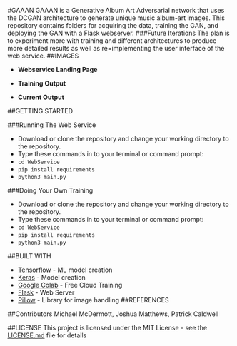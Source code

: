 #GAAAN
GAAAN is a Generative Album Art Adversarial network that uses the DCGAN architecture to generate unique music album-art images.
This repository contains folders for acquiring the data, training the GAN, and deploying the GAN with a Flask webserver.
###Future Iterations
The plan is to experiment more with training and different architectures to produce more detailed results as well as 
re=implementing the user interface of the web service.
##IMAGES
* **Webservice Landing Page**

* **Training Output**

* **Current Output**

##GETTING STARTED

###Running The Web Service
* Download or clone the repository and change your working directory to the repository.
* Type these commands in to your terminal or command prompt:
* ``` cd WebService ```
* ``` pip install requirements ```
* ``` python3 main.py ```

###Doing Your Own Training
* Download or clone the repository and change your working directory to the repository.
* Type these commands in to your terminal or command prompt:
* ``` cd WebService ```
* ``` pip install requirements ```
* ``` python3 main.py ```

##BUILT WITH
* [Tensorflow](https://www.tensorflow.org) - ML model creation
* [Keras](https://keras.io) - Model creation
* [Google Colab](https://colab.research.google.com/) - Free Cloud Training
* [Flask](https://flask.palletsprojects.com/en/1.1.x/) - Web Server
* [Pillow](https://pillow.readthedocs.io/en/stable/) - Library for image handling
##REFERENCES

##Contributors
Michael McDermott, Joshua Matthews, Patrick Caldwell

##LICENSE
This project is licensed under the MIT License - see the [LICENSE.md](LICENSE.md) file for details